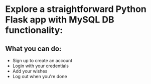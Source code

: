 # Explore a straightforward Python Flask app with MySQL DB functionality:

## What you can do:

- Sign up to create an account
- Login with your credentials
- Add your wishes
- Log out when you're done
